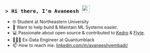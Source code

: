 ### <samp>&gt; Hi there, I'm Avaneesh <img src="https://media.giphy.com/media/hvRJCLFzcasrR4ia7z/giphy.gif" width="25"> </samp>


- 🤓 Student at Northeastern University
- 🔭 Want to help build & Maintain ML Systems easier.
- 💻 Passionate about open source & contributed to [Kedro](https://kedro.org/) & [Flyte](flyte.org).
- 👷🏼‍♂️ Ex-Data Engineer at Quantumblack
- 📫 How to reach me: [linkedin.com/in/avaneeshyembadi/](linkedin.com/in/avaneeshyembadi/)
